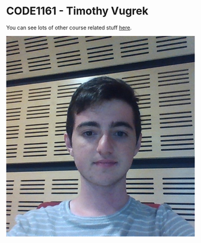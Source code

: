 # CODE1161 - Timothy Vugrek

You can see lots of other course related stuff [here](https://notionparallax.co.uk/CODE1161).

![a photo of me](mugshot.png)
